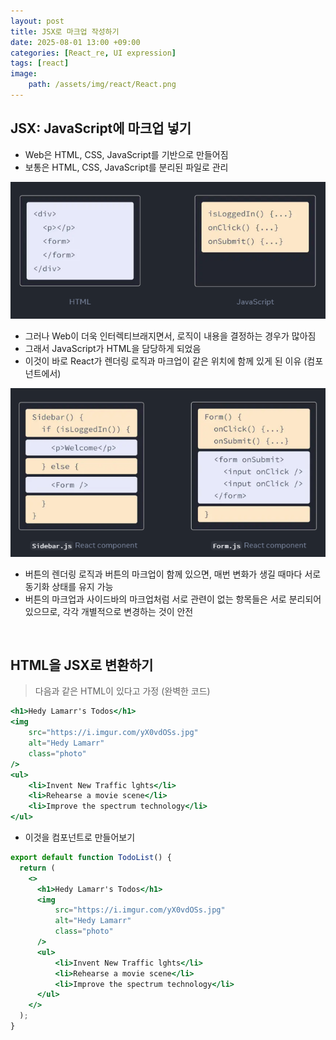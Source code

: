 ```yaml
---
layout: post
title: JSX로 마크업 작성하기
date: 2025-08-01 13:00 +09:00
categories: [React_re, UI expression]
tags: [react]
image:
    path: /assets/img/react/React.png
---
```


## JSX: JavaScript에 마크업 넣기

- Web은 HTML, CSS, JavaScript를 기반으로 만들어짐
- 보통은 HTML, CSS, JavaScript를 분리된 파일로 관리

![](/assets/img/react/react_re_03_01.png)

- 그러나 Web이 더욱 인터렉티브래지면서, 로직이 내용을 결정하는 경우가 많아짐
- 그래서 JavaScript가 HTML을 담당하게 되었음
- 이것이 바로 React가 렌더링 로직과 마크업이 같은 위치에 함께 있게 된 이유 (컴포넌트에서)

![](/assets/img/react/react_re_03_02.png)

- 버튼의 렌더링 로직과 버튼의 마크업이 함께 있으면, 매번 변화가 생길 때마다 서로 동기화 상태를 유지 가능
- 버튼의 마크업과 사이드바의 마크업처럼 서로 관련이 없는 항목들은 서로 분리되어 있으므로, 각각 개별적으로 변경하는 것이 안전

<br>

## HTML을 JSX로 변환하기

> 다음과 같은 HTML이 있다고 가정 (완벽한 코드)

```jsx
<h1>Hedy Lamarr's Todos</h1>
<img
    src="https://i.imgur.com/yX0vdOSs.jpg"
    alt="Hedy Lamarr"
    class="photo"
/>
<ul>
    <li>Invent New Traffic lghts</li>
    <li>Rehearse a movie scene</li>
    <li>Improve the spectrum technology</li>
</ul>
```

- 이것을 컴포넌트로 만들어보기

```jsx
export default function TodoList() {
  return (
    <>
      <h1>Hedy Lamarr's Todos</h1>
      <img
          src="https://i.imgur.com/yX0vdOSs.jpg"
          alt="Hedy Lamarr"
          class="photo"
      />
      <ul>
          <li>Invent New Traffic lghts</li>
          <li>Rehearse a movie scene</li>
          <li>Improve the spectrum technology</li>
      </ul>
    </>
  );
}
```